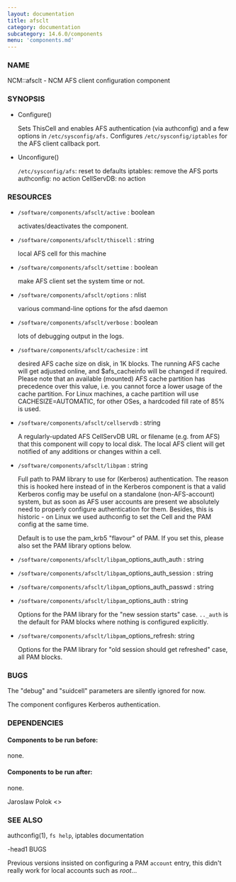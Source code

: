 ```yaml
---
layout: documentation
title: afsclt
category: documentation
subcategory: 14.6.0/components
menu: 'components.md'
---
```

### NAME

NCM::afsclt - NCM AFS client configuration component

### SYNOPSIS

- Configure()

    Sets ThisCell and enables AFS authentication (via authconfig) and a
    few options in `/etc/sysconfig/afs.` Configures `/etc/sysconfig/iptables`
    for the AFS client callback port.

- Unconfigure()

    `/etc/sysconfig/afs`: reset to defaults
    iptables: remove the AFS ports
    authconfig: no action
    CellServDB: no action

### RESOURCES

- `/software/components/afsclt/active` : boolean

    activates/deactivates the component.

- `/software/components/afsclt/thiscell` : string

    local AFS cell for this machine

- `/software/components/afsclt/settime` : boolean

    make AFS client set the system time or not.

- `/software/components/afsclt/options` : nlist

    various command-line options for the afsd daemon

- `/software/components/afsclt/verbose` : boolean

    lots of debugging output in the logs.

- `/software/components/afsclt/cachesize` : int

    desired AFS cache size on disk, in 1K blocks. The running AFS cache
    will get adjusted online, and $afs\_cacheinfo will be changed if
    required. Please note that an available (mounted) AFS cache partition
    has precedence over this value, i.e. you cannot force a lower usage of
    the cache partition. For Linux machines, a cache partition will use
    CACHESIZE=AUTOMATIC, for other OSes, a hardcoded fill rate of 85% is
    used.

- `/software/components/afsclt/cellservdb` : string

    A regularly-updated AFS CellServDB URL or filename (e.g. from AFS)
    that this component will copy to local disk. The local AFS client will
    get notified of any additions or changes within a cell.

- `/software/components/afsclt/libpam` : string

    Full path to PAM library to use for (Kerberos) authentication. The
    reason this is hooked here instead of in the Kerberos component is
    that a valid Kerberos config may be useful on a standalone
    (non-AFS-account) system, but as soon as AFS user accounts are present
    we absolutely need to properly configure authentication for
    them. Besides, this is historic - on Linux we used authconfig to set
    the Cell and the PAM config at the same time.

    Default is to use the pam\_krb5 "flavour" of PAM. If you set this,
    please also set the PAM library options below.

- `/software/components/afsclt/libpam`\_options\_auth\_auth : string
- `/software/components/afsclt/libpam`\_options\_auth\_session : string
- `/software/components/afsclt/libpam`\_options\_auth\_passwd : string
- `/software/components/afsclt/libpam`\_options\_auth : string

    Options for the PAM library for the "new session starts"
    case. `.._auth` is the default for PAM blocks where nothing is
    configured explicitly.

- `/software/components/afsclt/libpam`\_options\_refresh: string

    Options for the PAM library for "old session should get refreshed" case, all PAM blocks.

### BUGS

The "debug" and "suidcell" parameters are silently ignored for now.

The component configures Kerberos authentication.

### DEPENDENCIES

#### Components to be run before:

none.

#### Components to be run after:

none.

Jaroslaw Polok &lt;&gt;

### SEE ALSO

authconfig(1), `fs help`, iptables documentation

\-head1 BUGS

Previous versions insisted on configuring a PAM `account` entry,
this didn't really work for local accounts such as _root_...
